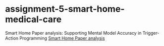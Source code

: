 # assignment-5-smart-home-medical-care
Smart Home Paper analysis: Supporting Mental Model Accuracy in Trigger-Action Programming
[Smart Home Paper analysis](https://github.com/uml-ubicomp-2017/assignment-5-smart-home-medical-care/blob/master/SmartHome_Paper_Analysis.pdf)
